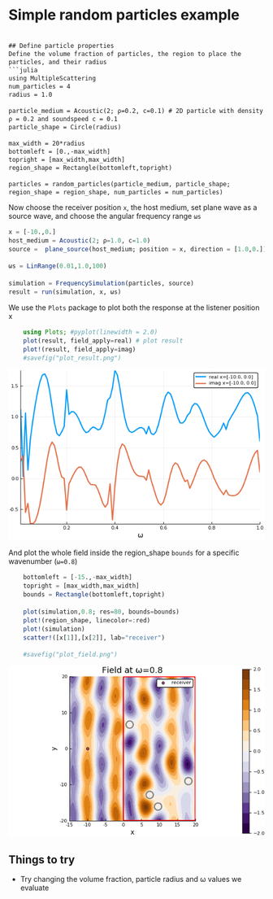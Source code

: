 # Simple random particles example

```

## Define particle properties
Define the volume fraction of particles, the region to place the particles, and their radius
```julia
using MultipleScattering
num_particles = 4
radius = 1.0

particle_medium = Acoustic(2; ρ=0.2, c=0.1) # 2D particle with density ρ = 0.2 and soundspeed c = 0.1
particle_shape = Circle(radius)

max_width = 20*radius
bottomleft = [0.,-max_width]
topright = [max_width,max_width]
region_shape = Rectangle(bottomleft,topright)

particles = random_particles(particle_medium, particle_shape; region_shape = region_shape, num_particles = num_particles)
```

Now choose the receiver position `x`, the host medium, set plane wave as a source wave, and choose the angular frequency range `ωs`
```julia
x = [-10.,0.]
host_medium = Acoustic(2; ρ=1.0, c=1.0)
source =  plane_source(host_medium; position = x, direction = [1.0,0.])

ωs = LinRange(0.01,1.0,100)

simulation = FrequencySimulation(particles, source)
result = run(simulation, x, ωs)
```

We use the `Plots` package to plot both the response at the listener position x

```julia
    using Plots; #pyplot(linewidth = 2.0)
    plot(result, field_apply=real) # plot result
    plot!(result, field_apply=imag)
    #savefig("plot_result.png")
```
![Plot of response against wavenumber](plot_result.png)

And plot the whole field inside the region_shape `bounds` for a specific wavenumber (`ω=0.8`)
```julia
    bottomleft = [-15.,-max_width]
    topright = [max_width,max_width]
    bounds = Rectangle(bottomleft,topright)

    plot(simulation,0.8; res=80, bounds=bounds)
    plot!(region_shape, linecolor=:red)
    plot!(simulation)
    scatter!([x[1]],[x[2]], lab="receiver")

    #savefig("plot_field.png")
```
![Plot real part of acoustic field](plot_field.png)
## Things to try
- Try changing the volume fraction, particle radius and ω values we evaluate

